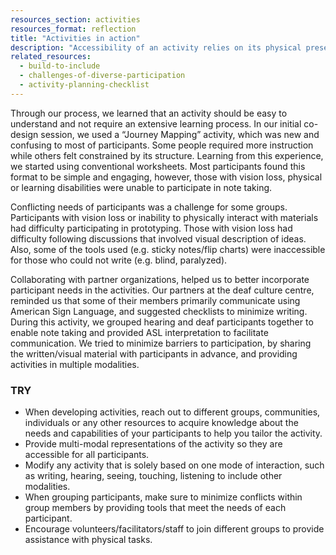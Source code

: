 ```yaml
---
resources_section: activities
resources_format: reflection
title: "Activities in action"
description: "Accessibility of an activity relies on its physical presentation, format, length and use of language."
related_resources:
  - build-to-include
  - challenges-of-diverse-participation
  - activity-planning-checklist
---
```


Through our process, we learned that an activity should be easy to understand and not require an extensive learning process. In our initial co-design session, we used a “Journey Mapping” activity, which was new and confusing to most of participants. Some people required more instruction while others felt constrained by its structure. Learning from this experience, we started using conventional worksheets. Most participants found this format to be simple and engaging, however, those with vision loss, physical or learning disabilities were unable to participate in note taking.


Conflicting needs of participants was a challenge for some groups. Participants with vision loss or inability to physically interact with materials had difficulty participating in prototyping. Those with vision loss had difficulty following discussions that involved visual description of ideas. Also, some of the tools used (e.g. sticky notes/flip charts) were inaccessible for those who could not write (e.g. blind, paralyzed).


Collaborating with partner organizations, helped us to better incorporate participant needs in the activities. Our partners at the deaf culture centre, reminded us that some of their members primarily communicate using American Sign Language, and suggested checklists to minimize writing. During this activity, we grouped hearing and deaf participants together to enable note taking and provided ASL interpretation to facilitate communication. We tried to minimize barriers to participation, by sharing the written/visual material with participants in advance, and providing activities in multiple modalities.

### TRY

- When developing activities, reach out to different groups, communities, individuals or any other resources to acquire knowledge about the needs and capabilities of your participants to help you tailor the activity.
- Provide multi-modal representations of the activity so they are accessible for all participants.
- Modify any activity that is solely based on one mode of interaction, such as writing, hearing, seeing, touching, listening to include other modalities.
- When grouping participants, make sure to minimize conflicts within group members by providing tools that meet the needs of each participant.
- Encourage volunteers/facilitators/staff to join different groups to provide assistance with physical tasks.

